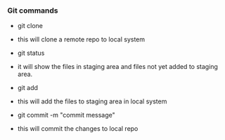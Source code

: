### Git commands

* git clone <repo URL>
- this will clone a remote repo to local system
* git status 
- it will show the files in staging area and files not yet added to staging area. 
* git add <filename>
- this will add the files to staging area in local system
* git commit -m "commit message"
- this will commit the changes to local repo
